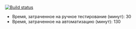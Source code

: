 [![Build status](https://ci.appveyor.com/api/projects/status/vdaq68lu6v4gcrcq?svg=true)](https://ci.appveyor.com/project/Orlov-D/aqa-2-3-2-api-faker-andother)


* Время, затраченное на ручное тестирование (минут): 30
* Время, затраченное на автоматизацию (минут): 130
<!--
java -jar artifacts/app-ibank.jar -P:profile=test

git init
git remote add origin https://github.com/netology-git/demo.git
git add .gitignore
git add -f artifacts/app-ibank.jar
git add *
git commit -am "Initial commit"
-->